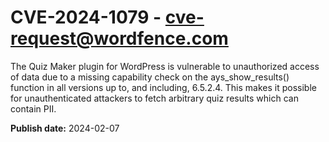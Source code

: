 # CVE-2024-1079 - cve-request@wordfence.com

The Quiz Maker plugin for WordPress is vulnerable to unauthorized access of data due to a missing capability check on the ays_show_results() function in all versions up to, and including, 6.5.2.4. This makes it possible for unauthenticated attackers to fetch arbitrary quiz results which can contain PII.

**Publish date:** 2024-02-07
